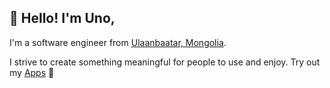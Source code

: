 ## 👋 Hello! I'm Uno, 

I'm a software engineer from <a href="https://en.wikipedia.org/wiki/Ulaanbaatar">Ulaanbaatar, Mongolia</a>. 

I strive to create something meaningful for people to use and enjoy. Try out my <a href="https://apps.apple.com/us/developer/usukhbayar-batbayar/id1532655863">Apps</a> 📱
